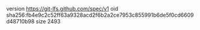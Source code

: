 version https://git-lfs.github.com/spec/v1
oid sha256:fb4e9c2c52ff63a9328acd2f6b2a2ce7953c855991b6de5f0cd6609d48710b98
size 2493
